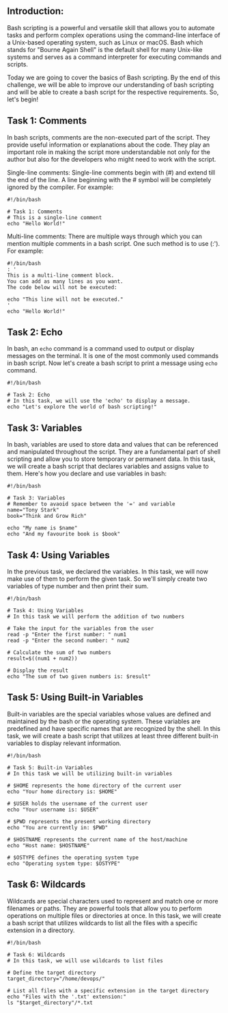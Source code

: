 ## **Introduction:**

Bash scripting is a powerful and versatile skill that allows you to automate tasks and perform complex operations using the command-line interface of a Unix-based operating system, such as Linux or macOS. Bash which stands for "Bourne Again Shell" is the default shell for many Unix-like systems and serves as a command interpreter for executing commands and scripts.

Today we are going to cover the basics of Bash scripting. By the end of this challenge, we will be able to improve our understanding of bash scripting and will be able to create a bash script for the respective requirements. So, let's begin!

## **Task 1: Comments**

In bash scripts, comments are the non-executed part of the script. They provide useful information or explanations about the code. They play an important role in making the script more understandable not only for the author but also for the developers who might need to work with the script.

Single-line comments: Single-line comments begin with (#) and extend till the end of the line. A line beginning with the # symbol will be completely ignored by the compiler. For example: 

```plaintext
#!/bin/bash

# Task 1: Comments
# This is a single-line comment
echo "Hello World!"

```

Multi-line comments: There are multiple ways through which you can mention multiple comments in a bash script. One such method is to use (:'). For example:

```plaintext
#!/bin/bash
: '
This is a multi-line comment block.
You can add as many lines as you want.
The code below will not be executed:

echo "This line will not be executed."
'
echo "Hello World!"
```

## **Task 2: Echo**

In bash, an `echo` command is a command used to output or display messages on the terminal. It is one of the most commonly used commands in bash script. Now let's create a bash script to print a message using `echo` command.

```plaintext
#!/bin/bash

# Task 2: Echo
# In this task, we will use the 'echo' to display a message.
echo "Let's explore the world of bash scripting!"
```

## **Task 3: Variables**

In bash, variables are used to store data and values that can be referenced and manipulated throughout the script. They are a fundamental part of shell scripting and allow you to store temporary or permanent data. In this task, we will create a bash script that declares variables and assigns value to them. Here's how you declare and use variables in bash:

```plaintext
#!/bin/bash

# Task 3: Variables
# Remember to avaoid space between the '=' and variable
name="Tony Stark"
book="Think and Grow Rich"

echo "My name is $name"
echo "And my favourite book is $book"
```

## **Task 4: Using Variables**

In the previous task, we declared the variables. In this task, we will now make use of them to perform the given task. So we'll simply create two variables of type number and then print their sum.

```plaintext
#!/bin/bash

# Task 4: Using Variables
# In this task we will perform the addition of two numbers 

# Take the input for the variables from the user
read -p "Enter the first number: " num1
read -p "Enter the second number: " num2

# Calculate the sum of two numbers
result=$((num1 + num2))

# Display the result
echo "The sum of two given numbers is: $result"
```

## **Task 5: Using Built-in Variables**

Built-in variables are the special variables whose values are defined and maintained by the bash or the operating system. These variables are predefined and have specific names that are recognized by the shell. In this task, we will create a bash script that utilizes at least three different built-in variables to display relevant information.

```plaintext
#!/bin/bash

# Task 5: Built-in Variables
# In this task we will be utilizing built-in variables

# $HOME represents the home directory of the current user
echo "Your home directory is: $HOME"

# $USER holds the username of the current user
echo "Your username is: $USER"

# $PWD represents the present working directory
echo "You are currently in: $PWD"

# $HOSTNAME represents the current name of the host/machine
echo "Host name: $HOSTNAME"

# $OSTYPE defines the operating system type 
echo "Operating system type: $OSTYPE"
```

## **Task 6: Wildcards**

Wildcards are special characters used to represent and match one or more filenames or paths. They are powerful tools that allow you to perform operations on multiple files or directories at once. In this task, we will create a bash script that utilizes wildcards to list all the files with a specific extension in a directory.

```plaintext
#!/bin/bash

# Task 6: Wildcards
# In this task, we will use wildcards to list files 

# Define the target directory
target_directory="/home/devops/"

# List all files with a specific extension in the target directory
echo "Files with the '.txt' extension:"
ls "$target_directory"/*.txt
```


